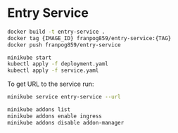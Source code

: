 # Entry Service

```sh
docker build -t entry-service .
docker tag {IMAGE_ID} franpog859/entry-service:{TAG}
docker push franpog859/entry-service
```

```sh
minikube start
kubectl apply -f deployment.yaml
kubectl apply -f service.yaml
```

To get URL to the service run:
```sh
minikube service entry-service --url
```

```sh
minikube addons list
minikube addons enable ingress
minikube addons disable addon-manager
```